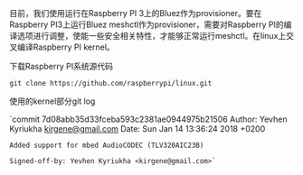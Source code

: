 目前，我们使用运行在Raspberry PI 3上的Bluez作为provisioner。要在Raspberry PI3上运行Bluez meshctl作为provisioner，需要对Raspberry PI的编译选项进行调整，使能一些安全相关特性，才能够正常运行meshctl。在linux上交叉编译Raspberry PI kernel。

下载Raspberry PI系统源代码

`git clone https://github.com/raspberrypi/linux.git`

使用的kernel部分git log

`commit 7d08abb35d33fceba593c2381ae0944975b21506
Author: Yevhen Kyriukha <kirgene@gmail.com>
Date:   Sun Jan 14 13:36:24 2018 +0200

    Added support for mbed AudioCODEC (TLV320AIC23B)
    
    Signed-off-by: Yevhen Kyriukha <kirgene@gmail.com>`

